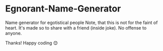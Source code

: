 # Egnorant-Name-Generator
Name generator for egotistical people
Note, that this is not for the faint of heart. It's made so to share with a friend (inside joke).
No offense to anyone.

Thanks! Happy coding 😊
